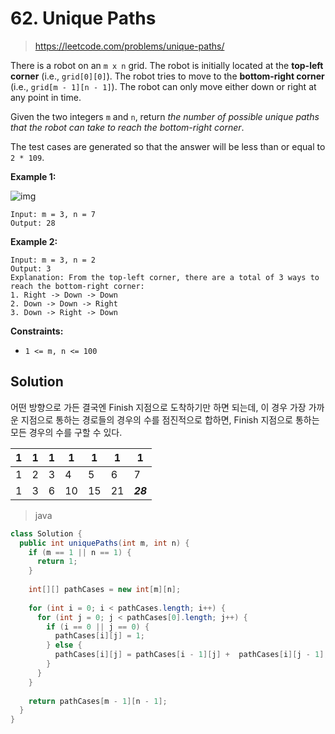 # 62. Unique Paths

> https://leetcode.com/problems/unique-paths/

There is a robot on an `m x n` grid. The robot is initially located at the **top-left corner** (i.e., `grid[0][0]`). The robot tries to move to the **bottom-right corner** (i.e., `grid[m - 1][n - 1]`). The robot can only move either down or right at any point in time.

Given the two integers `m` and `n`, return *the number of possible unique paths that the robot can take to reach the bottom-right corner*.

The test cases are generated so that the answer will be less than or equal to `2 * 109`.

 

**Example 1:**

![img](https://assets.leetcode.com/uploads/2018/10/22/robot_maze.png)

```
Input: m = 3, n = 7
Output: 28
```

**Example 2:**

```
Input: m = 3, n = 2
Output: 3
Explanation: From the top-left corner, there are a total of 3 ways to reach the bottom-right corner:
1. Right -> Down -> Down
2. Down -> Down -> Right
3. Down -> Right -> Down
```

 

**Constraints:**

- `1 <= m, n <= 100`

## Solution

어떤 방향으로 가든 결국엔 Finish 지점으로 도착하기만 하면 되는데, 이 경우 가장 가까운 지점으로 통하는 경로들의 경우의 수를 점진적으로 합하면, Finish 지점으로 통하는 모든 경우의 수를 구할 수 있다.

| 1    | 1    | 1    | 1    | 1    | 1    | 1        |
| ---- | ---- | ---- | ---- | ---- | ---- | -------- |
| 1    | 2    | 3    | 4    | 5    | 6    | 7        |
| 1    | 3    | 6    | 10   | 15   | 21   | ***28*** |

> java

```java
class Solution {
  public int uniquePaths(int m, int n) {
    if (m == 1 || n == 1) {
      return 1;
    }
    
   	int[][] pathCases = new int[m][n];
    
    for (int i = 0; i < pathCases.length; i++) {
      for (int j = 0; j < pathCases[0].length; j++) {
        if (i == 0 || j == 0) {
          pathCases[i][j] = 1;
        } else {
          pathCases[i][j] = pathCases[i - 1][j] +  pathCases[i][j - 1];
        }
      }
    }
    
    return pathCases[m - 1][n - 1];
  }
}
